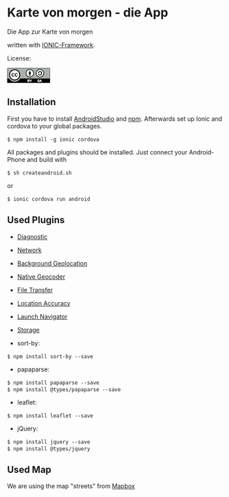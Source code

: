 # Karte von morgen - die App
Die App zur Karte von morgen

written with [IONIC-Framework](https://ionicframework.com/).

License: 

![](/resources/CC-BY-SA_icon.svg.png)


## Installation ##

First you have to install [AndroidStudio](https://developer.android.com/studio/) and [npm](https://nodejs.org/en/). Afterwards set up Ionic and cordova to your global packages.

```
$ npm install -g ionic cordova
```

All packages and plugins should be installed.
Just connect your Android-Phone and build with

```
$ sh createandroid.sh
```
or
```
$ ionic cordova run android
```

## Used Plugins ##

* [Diagnostic](https://ionicframework.com/docs/native/diagnostic/)
* [Network](https://ionicframework.com/docs/native/network/)
* [Background Geolocation](https://ionicframework.com/docs/native/background-geolocation/)
* [Native Geocoder](https://ionicframework.com/docs/native/native-geocoder/)
* [File Transfer](https://ionicframework.com/docs/native/file-transfer/)
* [Location Accuracy](https://ionicframework.com/docs/native/location-accuracy/)
* [Launch Navigator](https://ionicframework.com/docs/native/launch-navigator/)
* [Storage](https://ionicframework.com/docs/storage/)

* sort-by:
```
$ npm install sort-by --save
```

* papaparse:
```
$ npm install papaparse --save
$ npm install @types/papaparse --save
```

* leaflet:
```
$ npm install leaflet --save
```

* jQuery:
```
$ npm install jquery --save
$ npm install @types/jquery
```

## Used Map ##

We are using the map "streets" from [Mapbox](https://www.mapbox.com/)
